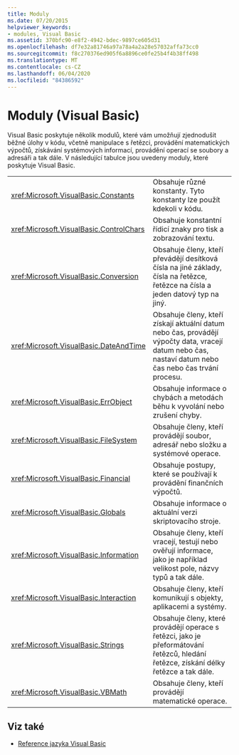 ```yaml
---
title: Moduly
ms.date: 07/20/2015
helpviewer_keywords:
- modules, Visual Basic
ms.assetid: 370bfc90-e8f2-4942-bdec-9897ce605d31
ms.openlocfilehash: df7e32a81746a97a78a4a2a28e57032affa73cc0
ms.sourcegitcommit: f8c270376ed905f6a8896ce0fe25b4f4b38ff498
ms.translationtype: MT
ms.contentlocale: cs-CZ
ms.lasthandoff: 06/04/2020
ms.locfileid: "84386592"
---
```

# <a name="modules-visual-basic"></a>Moduly (Visual Basic)

Visual Basic poskytuje několik modulů, které vám umožňují zjednodušit běžné úlohy v kódu, včetně manipulace s řetězci, provádění matematických výpočtů, získávání systémových informací, provádění operací se soubory a adresáři a tak dále. V následující tabulce jsou uvedeny moduly, které poskytuje Visual Basic.  
  
|||  
|---|---|  
|<xref:Microsoft.VisualBasic.Constants>|Obsahuje různé konstanty. Tyto konstanty lze použít kdekoli v kódu.|  
|<xref:Microsoft.VisualBasic.ControlChars>|Obsahuje konstantní řídicí znaky pro tisk a zobrazování textu.|  
|<xref:Microsoft.VisualBasic.Conversion>|Obsahuje členy, kteří převádějí desítková čísla na jiné základy, čísla na řetězce, řetězce na čísla a jeden datový typ na jiný.|  
|<xref:Microsoft.VisualBasic.DateAndTime>|Obsahuje členy, kteří získají aktuální datum nebo čas, provádějí výpočty data, vracejí datum nebo čas, nastaví datum nebo čas nebo čas trvání procesu.|  
|<xref:Microsoft.VisualBasic.ErrObject>|Obsahuje informace o chybách a metodách běhu k vyvolání nebo zrušení chyby.|  
|<xref:Microsoft.VisualBasic.FileSystem>|Obsahuje členy, kteří provádějí soubor, adresář nebo složku a systémové operace.|  
|<xref:Microsoft.VisualBasic.Financial>|Obsahuje postupy, které se používají k provádění finančních výpočtů.|  
|<xref:Microsoft.VisualBasic.Globals>|Obsahuje informace o aktuální verzi skriptovacího stroje.|  
|<xref:Microsoft.VisualBasic.Information>|Obsahuje členy, kteří vracejí, testují nebo ověřují informace, jako je například velikost pole, názvy typů a tak dále.|  
|<xref:Microsoft.VisualBasic.Interaction>|Obsahuje členy, kteří komunikují s objekty, aplikacemi a systémy.|  
|<xref:Microsoft.VisualBasic.Strings>|Obsahuje členy, které provádějí operace s řetězci, jako je přeformátování řetězců, hledání řetězce, získání délky řetězce a tak dále.|  
|<xref:Microsoft.VisualBasic.VBMath>|Obsahuje členy, kteří provádějí matematické operace.|  
  
## <a name="see-also"></a>Viz také

- [Reference jazyka Visual Basic](index.md)
